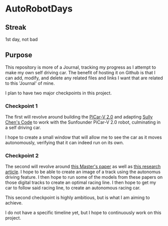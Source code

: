 # AutoRobotDays

## Streak
1st day, not bad

## Purpose
This repository is more of a Journal, tracking my progress as I attempt to make my own self driving car. The benefit of hosting it on Github is that I can add, modify, and delete any related files and links I want that are related to this 'Journal' of mine. 

I plan to have two major checkpoints in this project.

### Checkpoint 1
The first will revolve around building the [PiCar-V 2.0](https://www.sunfounder.com/products/smart-video-car) and adapting [Sully Chen's Code](https://github.com/SullyChen/Autopilot-TensorFlow) to work with the Sunfounder PiCar-V 2.0 robot, culminating in a self driving car.

I hope to create a small window that will allow me to see the car as it moves autonomously, verifying that it can indeed run on its own.

### Checkpoint 2
The second will revolve around [this Master's paper](https://dspace.mit.edu/bitstream/handle/1721.1/64669/706825301-MIT.pdf) as well as [this research article](https://arxiv.org/pdf/2002.04794.pdf). I hope to be able to create an image of a track using the autonomus driving feature. I then hope to run some of the models from these papers on those digital tracks to create an optimal racing line. I then hope to get my car to follow said racing line, to create an autonomous racing car. 

This second checkpoint is highly ambitious, but is what I am aiming to achieve.

I do not have a specific timeline yet, but I hope to continuously work on this project.
